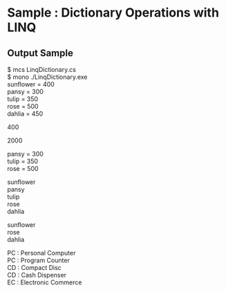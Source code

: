 # Sample : Dictionary Operations with LINQ

## Output Sample

$ mcs LinqDictionary.cs  
$ mono ./LinqDictionary.exe  
sunflower = 400  
pansy = 300  
tulip = 350  
rose = 500  
dahlia = 450  

400  

2000  

pansy = 300  
tulip = 350  
rose = 500  

sunflower  
pansy  
tulip  
rose  
dahlia  

sunflower  
rose  
dahlia  

PC : Personal Computer  
PC : Program Counter  
CD : Compact Disc  
CD : Cash Dispenser  
EC : Electronic Commerce  

